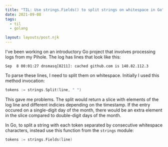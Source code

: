 ```yaml
---
title: "TIL: Use strings.Fields() to split strings on whitespace in Go"
date: 2021-09-08
tags:
  - til
  - golang

layout: layouts/post.njk
---
```

I've been working on an introductory Go project that involves processing logs from my Pihole. The log has lines that look like this:

```log
Sep  8 00:01:27 dnsmasq[8211]: cached github.com is 140.82.112.3
```

To parse these lines, I need to split them on whitespace. Initially I used this method invocation:

```go
tokens := strings.Split(line, " ")
```

This gave me problems. The split would return a slice with elements of the log line and different indicies depending on the timestamp. If the entry occured on a single-digit day of the month, there would be an extra element in the slice compared to double-digit days of the month.

In Go, to split a string with each token separated by consecutive whitespace characters, instead use this function from the `strings` module:

```go
tokens := strings.Fields(line)
```
